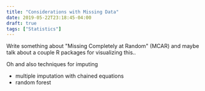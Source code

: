 ```yaml
---
title: "Considerations with Missing Data"
date: 2019-05-22T23:18:45-04:00
draft: true
tags: ["Statistics"]
---
```


Write something about "Missing Completely at Random" (MCAR) and maybe talk about a couple R packages for visualizing this..



Oh and also techniques for imputing

- multiple imputation with chained equations
- random forest